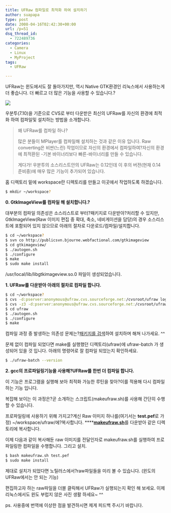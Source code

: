 ```yaml
---
title: UFRaw 컴파일로 최적화 하여 설치하기
author: suapapa
type: post
date: 2008-04-16T02:42:30+00:00
url: /p=51
dsq_thread_id:
  - 722489736
categories:
  - Camera
  - Linux
  - MyProject
tags:
  - UFRaw

---
```

UFRaw는 윈도에서도 잘 돌아가지만, 역시 Native GTK환경인 리눅스에서 사용하는게 더 좋습니다. 더 빠르고 더 많은 기능을 사용할 수 있습니다.?

![](https://asset.homin.dev/blog/2008/04/ufraw_014_prebuild.jpg)

우분투(7.10)을 기준으로 CVS로 부터 다운받은 최신의 UFRaw를 자신의 환경에 최적화 하여 컴파일및 설치하는 방법을 소개합니다.



> 왜 UFRaw를 컴파일 하나?
> 
> 많은 분들이 MPlayer를 컴파일해 설치하는 것과 같은 이유 입니다. Raw converting은 비싼(느린) 작업이므로 자신의 환경에서 컴파일하여?자신의 환경에 최적환된 -기본 바이너리보다 빠른-바이너리를 만들 수 있습니다.
> 
> 게다가! 우분투의 소스리스트안의 UFRaw는 0.12인데 이 후의 버젼(현재 0.14 준비중)에 매우 많은 기능이 추가되어 있습니다.

홈 디렉토리 밑에 workspace란 디렉토리를 만들고 이곳에서 작업하도록 하겠습니다.

```bash
$ mkdir ~/workspace?
```

**0. GtkImageView를 컴파일 해 설치합니다.?**

대부분의 컴파일 의존성은 소스리스트로 부터?패키지로 다운받아?처리할 수 있지만, GtkImageView(Raw 이미지 편집 중 확대, 축소, 네비게이션을 담당)의 경우 소스리스트에 포함되어 있지 않으므로 아래의 절차로 다운로드/컴파일/설치합니다.

```bash
$ cd ~/workspace?
$ svn co http://publicsvn.bjourne.webfactional.com/gtkimageview
$ cd gtkimageview/
$ ./autogen.sh
$ ./configure
$ make
$ sudo make install
```

/usr/local/lib/libgtkimageview.so.0 파일이 생성되었습니다.

**1. UFRaw를 다운받아 아래의 절차로 컴파일 합니다.**

```bash
$ cd ~/workspace?
$ cvs -d:pserver:anonymous@ufraw.cvs.sourceforge.net:/cvsroot/ufraw login
$ cvs -z3 -d:pserver:anonymous@ufraw.cvs.sourceforge.net:/cvsroot/ufraw co -P ufraw
$ cd ufraw
$ ./autogen.sh
$ ./configure
$ make
```

컴파일 과정 중 발생하는 의존성 문제는?[패키지를 검색](http://packages.ubuntu.com/)하여 설치하며 해쳐 나가세요. ^^

문제 없이 컴파일 되었다면 make를 실행했던 디렉토리(ufraw)에 ufraw-batch 가 생성되어 있을 것 입니다. 아래의 명령어로 잘 컴파일 되었는지 확인하세요.

```bash
$ ./ufraw-batch --version
```

**2. gcc의 프로파일링기능을 사용해?UFRaw를 한번 더 컴파일 합니다.**

이 기능은 프로그램을 실행해 보아 최적화 가능한 루틴을 찾아?이를 적용해 다시 컴파일 하는 기능 입니다.

복잡해 보이는 이 과정은?곧 소개하는 스크립트(makeufraw.sh)를 사용해 간단히 수행할 수 있습니다.

프로파일링에 사용하기 위해 가지고?계신 Raw 이미지 하나를(여기서는 **test.pef**로 가정) ~/workspace/ufraw/에?복사합니다. ****[**makeufraw.sh**][1]를 다운받아 같은 디렉토리에 복사합니다.

이제 다음과 같이 복사해둔 raw 이미지를 전달인자로 makeufraw.sh를 실행하여 프로파일링한 컴파일을 수행합니다. 그리고 설치.

```bash
$ bash makeufraw.sh test.pef
$ sudo make install
```

제대로 설치가 되었다면 노틸러스에서?raw파일들을 미리 볼 수 있습니다. (윈도의 UFRaw에서는 안 되는 기능)

편집하고자 하는 raw파일을 더블 클릭해서 UFRaw가 실행되는지 확인 해 보세요. 이제 리눅스에서도 윈도 부럽지 않은 사진 생활 하세요~ ^^

ps. 사용중에 번역에 이상한 점을 발견하시면 제게 피드백 주시기 바랍니다.

 [1]: https://asset.homin.dev/blog/2008/04/makeufraw.sh "makeufraw.sh"